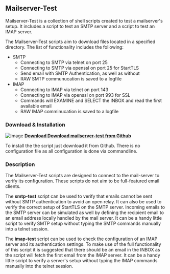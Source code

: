 ## Mailserver-Test

Mailserver-Test is a collection of shell scripts created to test a mailserver's setup. It includes a script to test an SMTP server and a script to test an IMAP server.

The Mailserver-Test scripts aim to download files located in a specified directory. The list of functionality includes the following:

*  SMTP
   * Connecting to SMTP via telnet on port 25
   * Connecting to SMTP via openssl on port 25 for StartTLS
   * Send email with SMTP Authentication, as well as without
   * RAW SMTP communucation is saved to a logfile
* IMAP
   * Connecting to IMAP via telnet on port 143
   * Connecting to IMAP via openssl on port 993 for SSL
   * Commands will EXAMINE and SELECT the INBOX and read the first available email
   * RAW IMAP comminucation is saved to a logfile
   

### Download & Installation

![image](http://www.tinned-software.net/images/icons/download.png) **[Download Download mailserver-test from Github](https://github.com/tinned-software/mailserver-test)**

To install the the script just download it from Github. There is no configuration file as all configuration is done via commandline.

### Description

The Mailserver-Test scripts are designed to connect to the mail-server to verify its configuration. These scripts do not aim to be full-featured email clients. 

The **smtp-test** script can be used to verify that emails cannot be sent without SMTP authentication to avoid an open relay. It can also be used to verify the correct setup of StartTLS on the SMTP server. Incoming emails to the SMTP server can be simulated as well by defining the recipient email to an email address locally handled by the mail server. It can be a handy little script to verify SMTP setup without typing the SMTP commands manually into a telnet session.

The **imap-test** script can be used to check the configuration of an IMAP server and its authentication settings. To make use of the full functionality of this script it is suggested that there should be an email in the INBOX as the script will fetch the first email from the IMAP server. It can be a handy little script to verify a server's setup without typing the IMAP commands manually into the telnet session.
